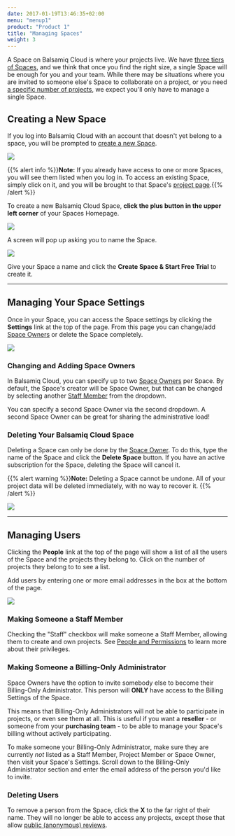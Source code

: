 ```yaml
---
date: 2017-01-19T13:46:35+02:00
menu: "menup1"
product: "Product 1"
title: "Managing Spaces"
weight: 3
---
```


A Space on Balsamiq Cloud is where your projects live. We have [three tiers of Spaces](https://balsamiq.com/buy/#cloud), and we think that once you find the right size, a single Space will be enough for you and your team. While there may be situations where you are invited to someone else's Space to collaborate on a project, or you need [a specific number of projects](http://support.balsamiq.com/sales/cloudsavemoney/), we expect you'll only have to manage a single Space.

## Creating a New Space

If you log into Balsamiq Cloud with an account that doesn't yet belong to a space, you will be prompted to [create a new Space](#creating-a-new-space).

![](//media.balsamiq.com/img/support/docs/cloud/new-space-blank.png)

{{% alert info %}}**Note:** If you already have access to one or more Spaces, you will see them listed when you log in. To access an existing Space, simply click on it, and you will be brought to that Space's [project page](../projects/).{{% /alert %}}

To create a new Balsamiq Cloud Space, **click the plus button in the upper left corner** of your Spaces Homepage.

![](//media.balsamiq.com/img/support/docs/cloud/spaces-homepage.png)

A screen will pop up asking you to name the Space.

![](//media.balsamiq.com/img/support/docs/cloud/create-new-space.png)

Give your Space a name and click the **Create Space & Start Free Trial** to create it.


---

## Managing Your Space Settings

Once in your Space, you can access the Space settings by clicking the **Settings** link at the top of the page. From this page you can change/add [Space Owners](../people/#space-owners) or delete the Space completely.

![](//media.balsamiq.com/img/support/docs/cloud/space-settings.png)

### Changing and Adding Space Owners

In Balsamiq Cloud, you can specify up to two [Space Owners](../people/#space-owners) per Space. By default, the Space's creator will be Space Owner, but that can be changed by selecting another [Staff Member](../people/#staff-members) from the dropdown.

You can specify a second Space Owner via the second dropdown. A second Space Owner can be great for sharing the administrative load!

### Deleting Your Balsamiq Cloud Space

Deleting a Space can only be done by the [Space Owner](../people/#space-owners). To do this, type the name of the Space and click the **Delete Space** button. If you have an active subscription for the Space, deleting the Space will cancel it.

{{% alert warning %}}**Note:** Deleting a Space cannot be undone. All of your project data will be deleted immediately, with no way to recover it. {{% /alert %}}

![](//media.balsamiq.com/img/support/docs/cloud/delete-space.png)

---

## Managing Users

Clicking the **People** link at the top of the page will show a list of all the users of the Space and the projects they belong to. Click on the number of projects they belong to to see a list.

Add users by entering one or more email addresses in the box at the bottom of the page.

![](//media.balsamiq.com/img/support/docs/cloud/space-people.png)

### Making Someone a Staff Member

Checking the "Staff" checkbox will make someone a Staff Member, allowing them to create and own projects. See [People and Permissions](../people/#staff-members) to learn more about their privileges.

### Making Someone a Billing-Only Administrator

Space Owners have the option to invite somebody else to become their Billing-Only Administrator. This person will **ONLY** have access to the Billing Settings of the Space.

This means that Billing-Only Administrators will not be able to participate in projects, or even see them at all. This is useful if you want a **reseller** - or someone from your **purchasing team** - to be able to manage your Space's billing without actively participating.

To make someone your Billing-Only Administrator, make sure they are currently _not_ listed as a Staff Member, Project Member or Space Owner, then visit your Space's Settings. Scroll down to the Billing-Only Administrator section and enter the email address of the person you'd like to invite.

### Deleting Users

To remove a person from the Space, click the **X** to the far right of their name. They will no longer be able to access any projects, except those that allow [public (anonymous) reviews](../people/#allow-public-reviews).
